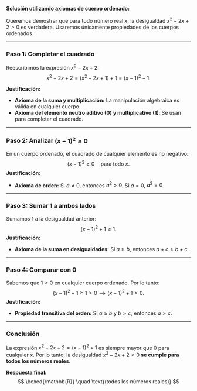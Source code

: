 **Solución utilizando axiomas de cuerpo ordenado:**

Queremos demostrar que para todo número real $x$, la desigualdad $x^2 - 2x + 2 > 0$ es verdadera. Usaremos únicamente propiedades de los cuerpos ordenados.

---

### **Paso 1: Completar el cuadrado**
Reescribimos la expresión $x^2 - 2x + 2$:
$$
x^2 - 2x + 2 = (x^2 - 2x + 1) + 1 = (x - 1)^2 + 1.
$$

**Justificación:**
- **Axioma de la suma y multiplicación:** La manipulación algebraica es válida en cualquier cuerpo.
- **Axioma del elemento neutro aditivo ($0$) y multiplicativo ($1$)**: Se usan para completar el cuadrado.

---

### **Paso 2: Analizar $(x - 1)^2 \geq 0$**
En un cuerpo ordenado, el cuadrado de cualquier elemento es no negativo:
$$
(x - 1)^2 \geq 0 \quad \text{para todo } x.
$$
**Justificación:**
- **Axioma de orden:** Si $a \neq 0$, entonces $a^2 > 0$. Si $a = 0$, $a^2 = 0$.

---

### **Paso 3: Sumar 1 a ambos lados**
Sumamos 1 a la desigualdad anterior:
$$
(x - 1)^2 + 1 \geq 1.
$$
**Justificación:**
- **Axioma de la suma en desigualdades:** Si $a \geq b$, entonces $a + c \geq b + c$.

---

### **Paso 4: Comparar con 0**
Sabemos que $1 > 0$ en cualquier cuerpo ordenado. Por lo tanto:
$$
(x - 1)^2 + 1 \geq 1 > 0 \implies (x - 1)^2 + 1 > 0.
$$
**Justificación:**
- **Propiedad transitiva del orden:** Si $a \geq b$ y $b > c$, entonces $a > c$.

---

### **Conclusión**
La expresión $x^2 - 2x + 2 = (x - 1)^2 + 1$ es siempre mayor que 0 para cualquier $x$. Por lo tanto, la desigualdad $x^2 - 2x + 2 > 0$ **se cumple para todos los números reales**.

**Respuesta final:**  
$$
\boxed{\mathbb{R}} \quad \text{(todos los números reales)}
$$